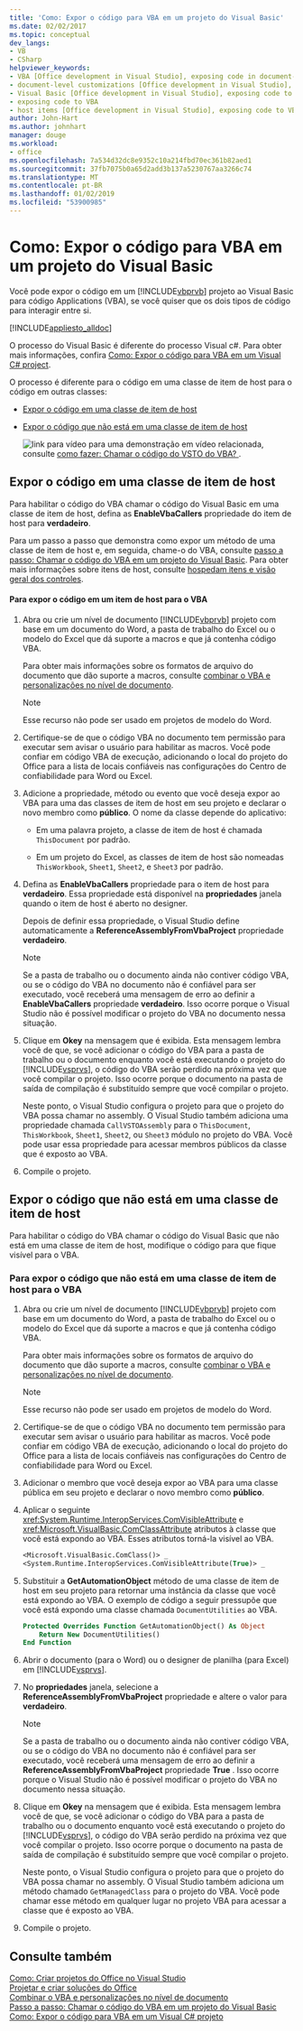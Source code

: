 ```yaml
---
title: 'Como: Expor o código para VBA em um projeto do Visual Basic'
ms.date: 02/02/2017
ms.topic: conceptual
dev_langs:
- VB
- CSharp
helpviewer_keywords:
- VBA [Office development in Visual Studio], exposing code in document-level customizations
- document-level customizations [Office development in Visual Studio], exposing code
- Visual Basic [Office development in Visual Studio], exposing code to VBA
- exposing code to VBA
- host items [Office development in Visual Studio], exposing code to VBA
author: John-Hart
ms.author: johnhart
manager: douge
ms.workload:
- office
ms.openlocfilehash: 7a534d32dc8e9352c10a214fbd70ec361b82aed1
ms.sourcegitcommit: 37fb7075b0a65d2add3b137a5230767aa3266c74
ms.translationtype: MT
ms.contentlocale: pt-BR
ms.lasthandoff: 01/02/2019
ms.locfileid: "53900985"
---
```

# <a name="how-to-expose-code-to-vba-in-a-visual-basic-project"></a>Como: Expor o código para VBA em um projeto do Visual Basic
  Você pode expor o código em um [!INCLUDE[vbprvb](../sharepoint/includes/vbprvb-md.md)] projeto ao Visual Basic para código Applications (VBA), se você quiser que os dois tipos de código para interagir entre si.  
  
 [!INCLUDE[appliesto_alldoc](../vsto/includes/appliesto-alldoc-md.md)]  
  
 O processo do Visual Basic é diferente do processo Visual c#. Para obter mais informações, confira [Como: Expor o código para VBA em um Visual C&#35; project](../vsto/how-to-expose-code-to-vba-in-a-visual-csharp-project.md).  
  
 O processo é diferente para o código em uma classe de item de host para o código em outras classes:  
  
- [Expor o código em uma classe de item de host](#HostItemCode)  
  
- [Expor o código que não está em uma classe de item de host](#NonHostItem)  
  
  ![link para vídeo](../vsto/media/playvideo.gif "link para vídeo") para uma demonstração em vídeo relacionada, consulte [como fazer: Chamar o código do VSTO do VBA? ](http://go.microsoft.com/fwlink/?LinkId=136757).  
  
##  <a name="HostItemCode"></a> Expor o código em uma classe de item de host  
 Para habilitar o código do VBA chamar o código do Visual Basic em uma classe de item de host, defina as **EnableVbaCallers** propriedade do item de host para **verdadeiro**.  
  
 Para um passo a passo que demonstra como expor um método de uma classe de item de host e, em seguida, chame-o do VBA, consulte [passo a passo: Chamar o código do VBA em um projeto do Visual Basic](../vsto/walkthrough-calling-code-from-vba-in-a-visual-basic-project.md). Para obter mais informações sobre itens de host, consulte [hospedam itens e visão geral dos controles](../vsto/host-items-and-host-controls-overview.md).  
  
#### <a name="to-expose-code-in-a-host-item-to-vba"></a>Para expor o código em um item de host para o VBA  
  
1.  Abra ou crie um nível de documento [!INCLUDE[vbprvb](../sharepoint/includes/vbprvb-md.md)] projeto com base em um documento do Word, a pasta de trabalho do Excel ou o modelo do Excel que dá suporte a macros e que já contenha código VBA.  
  
     Para obter mais informações sobre os formatos de arquivo do documento que dão suporte a macros, consulte [combinar o VBA e personalizações no nível de documento](../vsto/combining-vba-and-document-level-customizations.md).  
  
    > [!NOTE]  
    >  Esse recurso não pode ser usado em projetos de modelo do Word.  
  
2.  Certifique-se de que o código VBA no documento tem permissão para executar sem avisar o usuário para habilitar as macros. Você pode confiar em código VBA de execução, adicionando o local do projeto do Office para a lista de locais confiáveis nas configurações do Centro de confiabilidade para Word ou Excel.  
  
3.  Adicione a propriedade, método ou evento que você deseja expor ao VBA para uma das classes de item de host em seu projeto e declarar o novo membro como **público**. O nome da classe depende do aplicativo:  
  
    -   Em uma palavra projeto, a classe de item de host é chamada `ThisDocument` por padrão.  
  
    -   Em um projeto do Excel, as classes de item de host são nomeadas `ThisWorkbook`, `Sheet1`, `Sheet2`, e `Sheet3` por padrão.  
  
4.  Defina as **EnableVbaCallers** propriedade para o item de host para **verdadeiro**. Essa propriedade está disponível na **propriedades** janela quando o item de host é aberto no designer.  
  
     Depois de definir essa propriedade, o Visual Studio define automaticamente a **ReferenceAssemblyFromVbaProject** propriedade **verdadeiro**.  
  
    > [!NOTE]  
    >  Se a pasta de trabalho ou o documento ainda não contiver código VBA, ou se o código do VBA no documento não é confiável para ser executado, você receberá uma mensagem de erro ao definir a **EnableVbaCallers** propriedade **verdadeiro**. Isso ocorre porque o Visual Studio não é possível modificar o projeto do VBA no documento nessa situação.  
  
5.  Clique em **Okey** na mensagem que é exibida. Esta mensagem lembra você de que, se você adicionar o código do VBA para a pasta de trabalho ou o documento enquanto você está executando o projeto do [!INCLUDE[vsprvs](../sharepoint/includes/vsprvs-md.md)], o código do VBA serão perdido na próxima vez que você compilar o projeto. Isso ocorre porque o documento na pasta de saída de compilação é substituído sempre que você compilar o projeto.  
  
     Neste ponto, o Visual Studio configura o projeto para que o projeto do VBA possa chamar no assembly. O Visual Studio também adiciona uma propriedade chamada `CallVSTOAssembly` para o `ThisDocument`, `ThisWorkbook`, `Sheet1`, `Sheet2`, ou `Sheet3` módulo no projeto do VBA. Você pode usar essa propriedade para acessar membros públicos da classe que é exposto ao VBA.  
  
6.  Compile o projeto.  
  
##  <a name="NonHostItem"></a> Expor o código que não está em uma classe de item de host  
 Para habilitar o código do VBA chamar o código do Visual Basic que não está em uma classe de item de host, modifique o código para que fique visível para o VBA.  
  
### <a name="to-expose-code-that-is-not-in-a-host-item-class-to-vba"></a>Para expor o código que não está em uma classe de item de host para o VBA  
  
1.  Abra ou crie um nível de documento [!INCLUDE[vbprvb](../sharepoint/includes/vbprvb-md.md)] projeto com base em um documento do Word, a pasta de trabalho do Excel ou o modelo do Excel que dá suporte a macros e que já contenha código VBA.  
  
     Para obter mais informações sobre os formatos de arquivo do documento que dão suporte a macros, consulte [combinar o VBA e personalizações no nível de documento](../vsto/combining-vba-and-document-level-customizations.md).  
  
    > [!NOTE]  
    >  Esse recurso não pode ser usado em projetos de modelo do Word.  
  
2.  Certifique-se de que o código VBA no documento tem permissão para executar sem avisar o usuário para habilitar as macros. Você pode confiar em código VBA de execução, adicionando o local do projeto do Office para a lista de locais confiáveis nas configurações do Centro de confiabilidade para Word ou Excel.  
  
3.  Adicionar o membro que você deseja expor ao VBA para uma classe pública em seu projeto e declarar o novo membro como **público**.  
  
4.  Aplicar o seguinte <xref:System.Runtime.InteropServices.ComVisibleAttribute> e <xref:Microsoft.VisualBasic.ComClassAttribute> atributos à classe que você está expondo ao VBA. Esses atributos torná-la visível ao VBA.  
  
    ```vb  
    <Microsoft.VisualBasic.ComClass()> _  
    <System.Runtime.InteropServices.ComVisibleAttribute(True)> _  
    ```  
  
5.  Substituir a **GetAutomationObject** método de uma classe de item de host em seu projeto para retornar uma instância da classe que você está expondo ao VBA. O exemplo de código a seguir pressupõe que você está expondo uma classe chamada `DocumentUtilities` ao VBA.  
  
    ```vb  
    Protected Overrides Function GetAutomationObject() As Object  
        Return New DocumentUtilities()  
    End Function  
    ```  
  
6.  Abrir o documento (para o Word) ou o designer de planilha (para Excel) em [!INCLUDE[vsprvs](../sharepoint/includes/vsprvs-md.md)].  
  
7.  No **propriedades** janela, selecione a **ReferenceAssemblyFromVbaProject** propriedade e altere o valor para **verdadeiro**.  
  
    > [!NOTE]  
    >  Se a pasta de trabalho ou o documento ainda não contiver código VBA, ou se o código do VBA no documento não é confiável para ser executado, você receberá uma mensagem de erro ao definir a **ReferenceAssemblyFromVbaProject** propriedade **True** . Isso ocorre porque o Visual Studio não é possível modificar o projeto do VBA no documento nessa situação.  
  
8.  Clique em **Okey** na mensagem que é exibida. Esta mensagem lembra você de que, se você adicionar o código do VBA para a pasta de trabalho ou o documento enquanto você está executando o projeto do [!INCLUDE[vsprvs](../sharepoint/includes/vsprvs-md.md)], o código do VBA serão perdido na próxima vez que você compilar o projeto. Isso ocorre porque o documento na pasta de saída de compilação é substituído sempre que você compilar o projeto.  
  
     Neste ponto, o Visual Studio configura o projeto para que o projeto do VBA possa chamar no assembly. O Visual Studio também adiciona um método chamado `GetManagedClass` para o projeto do VBA. Você pode chamar esse método em qualquer lugar no projeto VBA para acessar a classe que é exposto ao VBA.  
  
9. Compile o projeto.  
  
## <a name="see-also"></a>Consulte também  
 [Como: Criar projetos do Office no Visual Studio](../vsto/how-to-create-office-projects-in-visual-studio.md)   
 [Projetar e criar soluções do Office](../vsto/designing-and-creating-office-solutions.md)   
 [Combinar o VBA e personalizações no nível de documento](../vsto/combining-vba-and-document-level-customizations.md)   
 [Passo a passo: Chamar o código do VBA em um projeto do Visual Basic](../vsto/walkthrough-calling-code-from-vba-in-a-visual-basic-project.md)   
 [Como: Expor o código para VBA em um Visual C&#35; projeto](../vsto/how-to-expose-code-to-vba-in-a-visual-csharp-project.md)  
